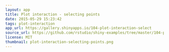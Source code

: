 ```yaml
---
layout: app
title: Plot interaction - selecting points
date: 2015-05-29 15:23:42
tags: plot-interaction
app_url: https://gallery.shinyapps.io/104-plot-interaction-select
source_url: https://github.com/rstudio/shiny-examples/tree/master/104-plot-interaction-select
license: MIT
thumbnail: plot-interaction-selecting-points.png
---
```

